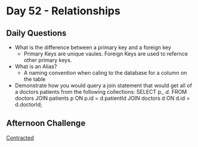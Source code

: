 # Day 52 -  Relationships

## Daily Questions

- What is the difference between a primary key and a foreign key
  - Primary Keys are unique vaules. Foreign Keys are used to refernce other primary keys.
- What is an Alias?
  - A naming convention when caling to the database for a column on the table
- Demonstrate how you would query a join statement that would get all of a doctors patients from the following collections:
  SELECT p.*, d.* FROM doctors JOIN patients p ON p.id = d.patientId JOIN doctors d ON d.id = d.doctorId;

## Afternoon Challenge
[Contracted](https://github.com/Jo-nathanWright/Contracted)